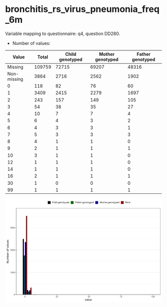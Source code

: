 # bronchitis_rs_virus_pneumonia_freq_6m
Variable mapping to questionnaire: q4, question DD280.
- Number of values:

| Value | Total | Child genotyped | Mother genotyped | Father genotyped |
| ----- | ----- | --------------- | ---------------- | ---------------- |
| Missing | 109759 | 72715 | 69207 | 48316 |
| Non-missing | 3864 | 2716 | 2562 | 1902 |
| 0 | 118 | 82 | 76 | 60 |
| 1 | 3409 | 2415 | 2279 | 1697 |
| 2 | 243 | 157 | 149 | 105 |
| 3 | 54 | 38 | 35 | 27 |
| 4 | 10 | 7 | 7 | 4 |
| 5 | 6 | 4 | 3 | 2 |
| 6 | 4 | 3 | 3 | 1 |
| 7 | 5 | 3 | 3 | 3 |
| 8 | 4 | 1 | 1 | 0 |
| 9 | 2 | 1 | 1 | 1 |
| 10 | 3 | 1 | 1 | 0 |
| 12 | 1 | 1 | 1 | 0 |
| 14 | 1 | 1 | 1 | 0 |
| 16 | 2 | 1 | 1 | 1 |
| 30 | 1 | 0 | 0 | 0 |
| 99 | 1 | 1 | 1 | 1 |



![](bronchitis_rs_virus_pneumonia_freq_6m_n.png)



